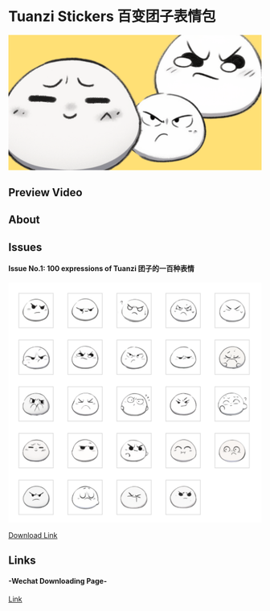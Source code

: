# Tuanzi Stickers 百变团子表情包

![cover](cover.png)

## Preview Video

## About

## Issues

  #### Issue No.1: 100 expressions of Tuanzi 团子的一百种表情
  <img src="issue1.png" width="600" />
  
  [Download Link](https://github.com/baoatwork/Tuanzi-Stickers/raw/main/first-issue.zip)

## Links 

  #### -Wechat Downloading Page-
  [Link](https://sticker.weixin.qq.com/cgi-bin/mmemoticon-bin/emoticonview?oper=single&t=shop/detail&productid=aL2PCfwK/89qO7sF6/+I+UDhfwEjhec2ZNvdnLLJRd/Nr57n3KJ3w9f+wQeAWhK+sux02b+sjjgPxPL2l7hcvzNxpR5QLxW9eBwm6wnkI4SQ=)
